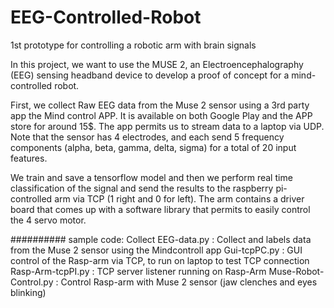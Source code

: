 # EEG-Controlled-Robot
1st prototype for controlling a robotic arm with brain signals

In this project, we want to use the MUSE 2, an Electroencephalography (EEG) sensing headband device to develop a proof of concept for a mind-controlled robot.

First, we collect Raw EEG data from the Muse 2 sensor using a 3rd party app the Mind control APP. It is available on both Google Play and the APP store for around 15$. The app permits us to stream data to a laptop via UDP. Note that the sensor has 4 electrodes, and each send 5 frequency components (alpha, beta, gamma, delta, sigma) for a total of 20 input features.

We train and save a tensorflow model and then we perform real time classification of the signal and send the results to the raspberry pi-controlled arm via TCP (1 right and 0 for left). The arm contains a driver board that comes up with a software library that permits to easily control the 4 servo motor.

##########
sample code:
Collect EEG-data.py : Collect and labels data from the Muse 2 sensor using the Mindcontroll app
Gui-tcpPC.py : GUI control of the Rasp-arm via TCP, to run on laptop to test TCP connection
Rasp-Arm-tcpPI.py : TCP server listener running on Rasp-Arm
Muse-Robot-Control.py : Control Rasp-arm with Muse 2 sensor (jaw clenches and eyes blinking)



